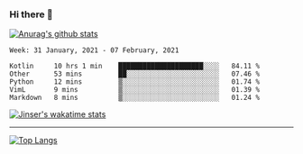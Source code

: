 ### Hi there 👋

[![Anurag's github stats](https://github-readme-stats.vercel.app/api?username=jinserrr&show_icons=true)](https://github.com/anuraghazra/github-readme-stats)


<!--START_SECTION:waka-->
```text
Week: 31 January, 2021 - 07 February, 2021

Kotlin     10 hrs 1 min    █████████████████████░░░░   84.11 % 
Other      53 mins         ██░░░░░░░░░░░░░░░░░░░░░░░   07.46 % 
Python     12 mins         ▒░░░░░░░░░░░░░░░░░░░░░░░░   01.74 % 
VimL       9 mins          ▒░░░░░░░░░░░░░░░░░░░░░░░░   01.39 % 
Markdown   8 mins          ▒░░░░░░░░░░░░░░░░░░░░░░░░   01.24 % 
```
<!--END_SECTION:waka-->

[![Jinser's wakatime stats](https://github-readme-stats.vercel.app/api/wakatime?username=jinser)](https://github.com/anuraghazra/github-readme-stats)

***

[![Top Langs](https://github-readme-stats.vercel.app/api/top-langs/?username=jinserrr)](https://github.com/anuraghazra/github-readme-stats)
